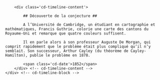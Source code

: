 <section id='cd-timeline' class='cd-container'>
	<div class='cd-timeline-block'>
		<div class='cd-timeline-img'>
			<!--<img src='' alt='Picture'>-->
		</div> <!-- cd-timeline-img -->

		<div class='cd-timeline-content'>

			## Découverte de la conjecture ##

			A l’Université de Cambridge, un étudiant en cartographie et mathématiques, Francis Guthrie, colorie une carte des cantons du Royaume-Uni et remarque que quatre couleurs suffisent.

			Il en parle alors à son professeur Auguste De Morgan, qui comprit rapidement que le problème était plus compliqué qu’il n’y semblait. Son successeur, Arthur Cayley (du théorème de Cayley-Hamilton), publie le problème en 1878.

			<span class='cd-date'>1852</span>
		</div> <!-- cd-timeline-content -->
	</div> <!-- cd-timeline-block -->

</section> <!-- cd-timeline -->
